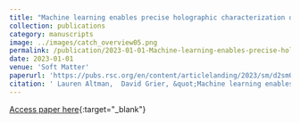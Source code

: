 ```yaml
---
title: "Machine learning enables precise holographic characterization of colloidal materials in real time"
collection: publications
category: manuscripts
image: ../images/catch_overview05.png
permalink: /publication/2023-01-01-Machine-learning-enables-precise-holographic-characterization-of-colloidal-materials-in-real-time
date: 2023-01-01
venue: 'Soft Matter'
paperurl: 'https://pubs.rsc.org/en/content/articlelanding/2023/sm/d2sm01283a/unauth'
citation: ' Lauren Altman,  David Grier, &quot;Machine learning enables precise holographic characterization of colloidal materials in real time.&quot; Soft Matter, 2023.'
---
```

[Access paper here](https://pubs.rsc.org/en/content/articlelanding/2023/sm/d2sm01283a/unauth){:target="_blank"}
